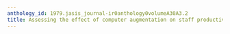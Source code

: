 ```yaml
---
anthology_id: 1979.jasis_journal-ir0anthology0volumeA30A3.2
title: Assessing the effect of computer augmentation on staff productivity
---
```

